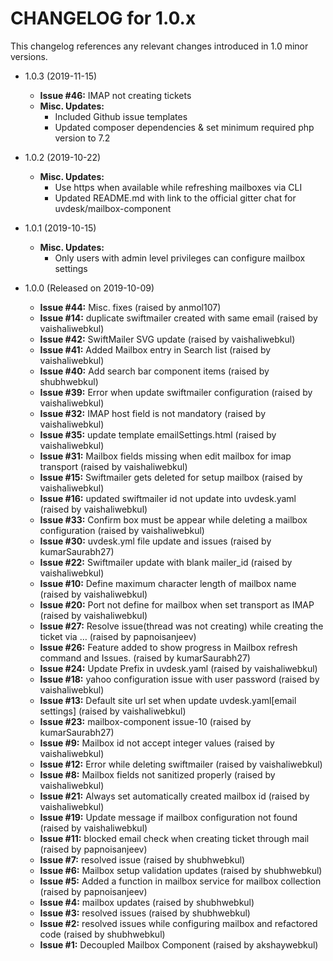 CHANGELOG for 1.0.x
===================

This changelog references any relevant changes introduced in 1.0 minor versions.

* 1.0.3 (2019-11-15)
    * **Issue #46:** IMAP not creating tickets
    * **Misc. Updates:**
        * Included Github issue templates
        * Updated composer dependencies & set minimum required php version to 7.2

* 1.0.2 (2019-10-22)
    * **Misc. Updates:**
        * Use https when available while refreshing mailboxes via CLI
        * Updated README.md with link to the official gitter chat for uvdesk/mailbox-component

* 1.0.1 (2019-10-15)
    * **Misc. Updates:**
        * Only users with admin level privileges can configure mailbox settings

* 1.0.0 (Released on 2019-10-09)
    * **Issue #44:** Misc. fixes (raised by anmol107)
    * **Issue #14:** duplicate swiftmailer created with same email (raised by vaishaliwebkul)
    * **Issue #42:** SwiftMailer SVG update (raised by vaishaliwebkul)
    * **Issue #41:** Added Mailbox entry in Search  list (raised by vaishaliwebkul)
    * **Issue #40:** Add search bar component items (raised by shubhwebkul)
    * **Issue #39:** Error when update swiftmailer configuration (raised by vaishaliwebkul)
    * **Issue #32:** IMAP host field is not mandatory (raised by vaishaliwebkul)
    * **Issue #35:** update template emailSettings.html (raised by vaishaliwebkul)
    * **Issue #31:** Mailbox fields missing when edit mailbox for imap transport (raised by vaishaliwebkul)
    * **Issue #15:** Swiftmailer gets deleted for setup mailbox (raised by vaishaliwebkul)
    * **Issue #16:** updated swiftmailer id not update into uvdesk.yaml (raised by vaishaliwebkul)
    * **Issue #33:** Confirm box must be appear while deleting a mailbox configuration (raised by vaishaliwebkul)
    * **Issue #30:** uvdesk.yml file update and issues (raised by kumarSaurabh27)
    * **Issue #22:** Swiftmailer update with blank mailer_id (raised by vaishaliwebkul)
    * **Issue #10:** Define maximum character length of mailbox name (raised by vaishaliwebkul)
    * **Issue #20:** Port not define for mailbox when set transport as IMAP (raised by vaishaliwebkul)
    * **Issue #27:** Resolve issue(thread was not creating) while creating the ticket via … (raised by papnoisanjeev)
    * **Issue #26:** Feature added to show progress in Mailbox refresh command and Issues. (raised by kumarSaurabh27)
    * **Issue #24:** Update Prefix in uvdesk.yaml (raised by vaishaliwebkul)
    * **Issue #18:** yahoo configuration issue with user password  (raised by vaishaliwebkul)
    * **Issue #13:** Default site url set when update uvdesk.yaml[email settings] (raised by vaishaliwebkul)
    * **Issue #23:** mailbox-component issue-10 (raised by kumarSaurabh27)
    * **Issue #9:** Mailbox id not accept integer values  (raised by vaishaliwebkul)
    * **Issue #12:** Error while deleting swiftmailer (raised by vaishaliwebkul)
    * **Issue #8:** Mailbox fields not sanitized properly (raised by vaishaliwebkul)
    * **Issue #21:** Always set automatically created mailbox id  (raised by vaishaliwebkul)
    * **Issue #19:** Update message if mailbox configuration not found (raised by vaishaliwebkul)
    * **Issue #11:** blocked email check when creating ticket through mail (raised by papnoisanjeev)
    * **Issue #7:** resolved issue (raised by shubhwebkul)
    * **Issue #6:** Mailbox setup validation updates (raised by shubhwebkul)
    * **Issue #5:** Added a function in mailbox service for mailbox collection (raised by papnoisanjeev)
    * **Issue #4:** mailbox updates (raised by shubhwebkul)
    * **Issue #3:** resolved issues (raised by shubhwebkul)
    * **Issue #2:** resolved issues while configuring mailbox and refactored code (raised by shubhwebkul)
    * **Issue #1:** Decoupled Mailbox Component (raised by akshaywebkul)
